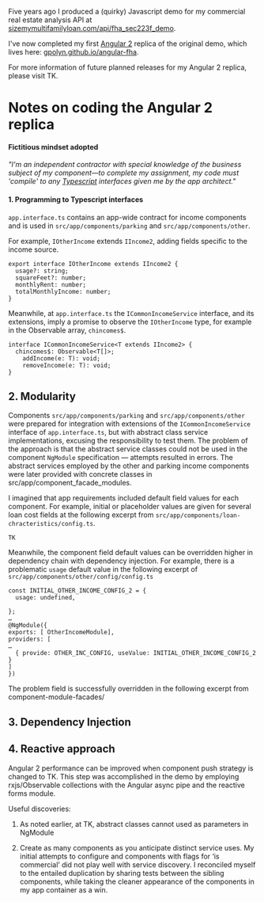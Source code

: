 Five years ago I produced a (quirky) Javascript demo for my commercial real estate analysis API at [sizemymultifamilyloan.com/api/fha_sec223f_demo](www.sizemymultifamilyloan.com/api/fha_sec223f_demo).

I've now completed my first [Angular 2](https://angular.io/) replica of the original demo, which lives here: [gpolyn.github.io/angular-fha](https://gpolyn.github.io/angular-fha).

For more information of future planned releases for my Angular 2 replica, please visit TK.

# Notes on coding the Angular 2 replica

#### Fictitious mindset adopted 

_"I'm an independent contractor with special knowledge of the business subject of my component&mdash;to complete my assignment, my code must 'compile' to any [Typescript](http://www.typescriptlang.org) interfaces given me by the app architect."_ 

#### 1. Programming to Typescript interfaces

`app.interface.ts` contains an app-wide contract for income components and is used in `src/app/components/parking` and `src/app/components/other`.

For example, `IOtherIncome` extends `IIncome2`, adding fields specific to the income source.

```
export interface IOtherIncome extends IIncome2 {
  usage?: string;
  squareFeet?: number;
  monthlyRent: number;
  totalMonthlyIncome: number;
}
```
Meanwhile, at `app.interface.ts` the `ICommonIncomeService` interface, and its extensions, imply a promise to observe the `IOtherIncome` type, for example in the Observable array, `chincomes$`.
```
interface ICommonIncomeService<T extends IIncome2> {
  chincomes$: Observable<T[]>; 
	addIncome(e: T): void;
	removeIncome(e: T): void;
}
```

## 2. Modularity

Components `src/app/components/parking` and `src/app/components/other` were prepared for integration with extensions of the `ICommonIncomeService` interface of `app.interface.ts`, but with abstract class service implementations, excusing the responsibility to test them. The problem of the approach is that the abstract service classes could not be used in the component `NgModule` specification — attempts resulted in errors. The abstract services employed by the other and parking income components were later provided with concrete classes in src/app/component_facade_modules.

I imagined that app requirements included default field values for each component. For example, initial or placeholder values are given for several loan cost fields at the following excerpt from `src/app/components/loan-chracteristics/config.ts`.
```
TK
```
Meanwhile, the component field default values can be overridden higher in dependency chain with dependency injection. For example, there is a problematic `usage` default value in the following excerpt of `src/app/components/other/config/config.ts`
```
const INITIAL_OTHER_INCOME_CONFIG_2 = {
  usage: undefined,

};
…
@NgModule({
exports: [ OtherIncomeModule],
providers: [
…
  { provide: OTHER_INC_CONFIG, useValue: INITIAL_OTHER_INCOME_CONFIG_2 }
]
})
```

The problem field is successfully overridden in the following excerpt from component-module-facades/

## 3. Dependency Injection

## 4. Reactive approach

Angular 2 performance can be improved when component push strategy is changed to TK. This step was accomplished in the demo by employing rxjs/Observable collections with the Angular async pipe and the reactive forms module.

Useful discoveries:

1) As noted earlier, at TK, abstract classes cannot used as parameters in NgModule

2) Create as many components as you anticipate distinct service uses. My initial attempts to configure <other-income /> and <parking-income /> components with flags for ‘is commercial’ did not play well with service discovery. I reconciled myself to the entailed duplication by sharing tests between the sibling components, while taking the cleaner appearance of the components in my app container as a win.

